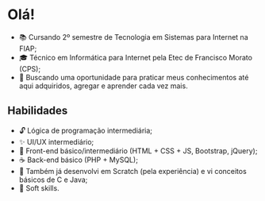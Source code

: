 # Olá!
- :books: Cursando 2º semestre de Tecnologia em Sistemas para Internet na FIAP;
- :mortar_board: Técnico em Informática para Internet pela Etec de Francisco Morato (CPS);
- :dart: Buscando uma oportunidade para praticar meus conhecimentos até aqui adquiridos, agregar e aprender cada vez mais.

## Habilidades
- :unlock: Lógica de programação intermediária;
- :sparkles: UI/UX intermediário;
- :art: Front-end básico/intermediário (HTML + CSS + JS, Bootstrap, jQuery);
- :coffee: Back-end básico (PHP + MySQL);
- :school_satchel: Também já desenvolvi em Scratch (pela experiência) e vi conceitos básicos de C e Java;
- :bust_in_silhouette: Soft skills.
